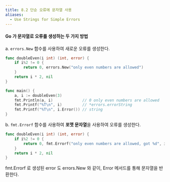 ```yaml
---
title: 8.2 단순 오류에 문자열 사용
aliases:
  - Use Strings for Simple Errors
---
```


#### Go 가 문자열로 오류를 생성하는 두 가지 방법

a. `errors.New` 함수를 사용하여 새로운 오류를 생성한다.

```go
func doubleEven(i int) (int, error) {
    if i%2 != 0 {
        return 0, errors.New("only even numbers are allowed")
    }
    return i * 2, nil
}

func main() {
    a, i := doubleEven(3)
    fmt.Println(a, i)             // 0 only even numbers are allowed
    fmt.Printf("%T\n", i)         // *errors.errorString
    fmt.Printf("%T\n", i.Error()) // string
}
```

b. `fmt.Errorf` 함수를 사용하여 **포맷 문자열**을 사용하여 오류를 생성한다.

```go
func doubleEven(i int) (int, error) {
    if i%2 != 0 {
        return 0, fmt.Errorf("only even numbers are allowed, got %d", i)
    }
    return i * 2, nil
}
```

fmt.Errorf 로 생성된 error 도 errors.New 와 같이, Error 메서드를 통해 문자열을 반환한다. 


